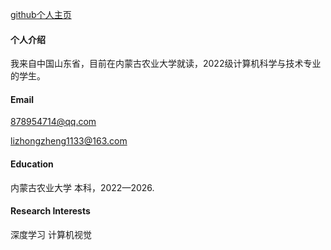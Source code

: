 

[github个人主页](https://github.com/lizhongzheng13?tab=repositories)



#### 个人介绍

我来自中国山东省，目前在内蒙古农业大学就读，2022级计算机科学与技术专业的学生。

#### Email
878954714@qq.com

lizhongzheng1133@163.com

#### Education
内蒙古农业大学 本科，2022—2026.

#### Research Interests
深度学习 计算机视觉
